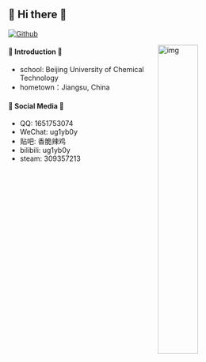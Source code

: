 ## 👋 Hi there 👋 

[![Github](https://img.shields.io/badge/-Github-000?style=flat&logo=Github&logoColor=white)](https://github.com/hcj1223)

<img align="right" alt="img" src="https://github.com/ug1y-b0y/ug1y-b0y/blob/main/xiaochun.jpg" width="40%" height="auto" />

#### 💎 Introduction 💎
- school: Beijing University of Chemical Technology
- hometown：Jiangsu, China

#### 🌻 Social Media 🌻
- QQ: 1651753074
- WeChat: ug1yb0y
- 贴吧: 香脆辣鸡
- bilibili: ug1yb0y
- steam: 309357213
